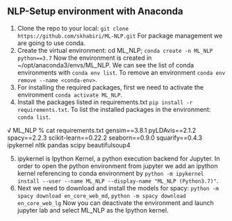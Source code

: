 ## NLP-Setup environment with Anaconda

1. Clone the repo to your local: `git clone https://github.com/skhabiri/ML-NLP.git`
For package management we are going to use conda.
2. Create the virtual environment: cd ML_NLP; `conda create -n ML_NLP python==3.7`
Now the environment is created in ~/opt/anaconda3/envs/ML_NLP. We can see the list of conda environments with `conda env list`. To remove an environment `conda env remove --name <conda-env>`. 
3. For installing the required packages, first we need to activate the environment `conda activate ML_NLP`. 
4. Install the packages listed in requirements.txt `pip install -r requirements.txt`. To list the installed packages in the environment: `conda list`. 


√ ML_NLP % cat requirements.txt
gensim==3.8.1
pyLDAvis==2.1.2
spacy==2.2.3
scikit-learn==0.22.2
seaborn==0.9.0
squarify==0.4.3
ipykernel
nltk
pandas
scipy
beautifulsoup4

5. ipykernel is Ipython Kernel, a python execution backend for Jupyter. In order to open the python environment from jupyter we add an ipython kernel referencing to conda environment by `python -m ipykernel install --user --name ML_NLP --display-name "ML_NLP (Python3.7)"`.
6. Next we need to download and install the models for spacy: `python -m spacy download en_core_web_md`, `python -m spacy download en_core_web_lg`
Now you can deactivate the environment and launch jupyter lab and select ML_NLP as the Ipython kernel.
